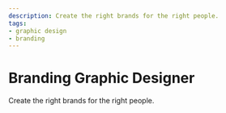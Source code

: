 ```yaml
---
description: Create the right brands for the right people.
tags:
- graphic design
- branding
---
```


# Branding Graphic Designer

Create the right brands for the right people.
